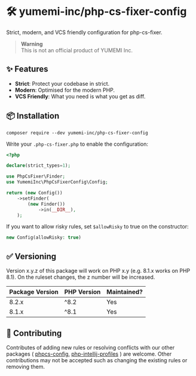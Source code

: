 # 🛠 yumemi-inc/php-cs-fixer-config
Strict, modern, and VCS friendly configuration for php-cs-fixer.

> **Warning**  
> This is not an official product of YUMEMI Inc.

## ✨ Features
- **Strict**: Protect your codebase in strict.
- **Modern**: Optimised for the modern PHP.
- **VCS Friendly**: What you need is what you get as diff.

## 📦 Installation
```shell
composer require --dev yumemi-inc/php-cs-fixer-config
```

Write your `.php-cs-fixer.php` to enable the configuration:

```php
<?php

declare(strict_types=1);

use PhpCsFixer\Finder;
use YumemiInc\PhpCsFixerConfig\Config;

return (new Config())
    ->setFinder(
        (new Finder())
            ->in(__DIR__),
    );
```

If you want to allow risky rules, set `$allowRisky` to true on the constructor:

```php
new Config(allowRisky: true)
```

## ✅ Versioning
Version x.y.z of this package will work on PHP x.y (e.g. 8.1.x works on PHP 8.1).
On the ruleset changes, the z number will be increased.

| Package Version | PHP Version | Maintained? |
|-----------------|-------------|-------------|
| 8.2.x           | ^8.2        | Yes         |
| 8.1.x           | ^8.1        | Yes         |

## 🙌 Contributing
Contributes of adding new rules or resolving conflicts with our other packages (
[phpcs-config](https://github.com/yumemi-inc/phpcs-config),
[php-intellij-profiles](https://github.com/yumemi-inc/php-intellij-profiles)
) are welcome.
Other contributions may not be accepted such as changing the existing rules or removing them.
